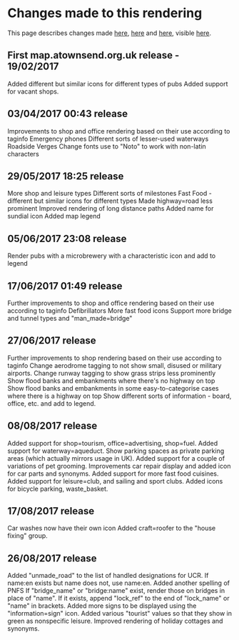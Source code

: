 # Changes made to this rendering
This page describes changes made [here](https://github.com/SomeoneElseOSM), [here](https://github.com/SomeoneElseOSM/SomeoneElse-style-legend) and [here](https://github.com/SomeoneElseOSM/openstreetmap-carto-AJT), visible [here](http://map.atownsend.org.uk/maps/map/map.html).

## First map.atownsend.org.uk release - 19/02/2017
Added different but similar icons for different types of pubs
Added support for vacant shops.

## 03/04/2017 00:43 release
Improvements to shop and office rendering based on their use according to taginfo
Emergency phones
Different sorts of lesser-used waterways
Roadside Verges
Change fonts use to "Noto" to work with non-latin characters

## 29/05/2017 18:25 release
More shop and leisure types
Different sorts of milestones
Fast Food - different but similar icons for different types
Made highway=road less prominent
Improved rendering of long distance paths
Added name for sundial icon
Added map legend

## 05/06/2017 23:08 release
Render pubs with a microbrewery with a characteristic icon and add to legend

## 17/06/2017 01:49 release
Further improvements to shop and office rendering based on their use according to taginfo
Defibrillators
More fast food icons
Support more bridge and tunnel types and "man_made=bridge"

## 27/06/2017 release
Further improvements to shop rendering based on their use according to taginfo
Change aerodrome tagging to not show small, disused or military airports.
Change runway tagging to show grass strips less prominently
Show flood banks and embankments where there's no highway on top
Show flood banks and embankments in some easy-to-categorise cases where there is a highway on top
Show different sorts of information - board, office, etc. and add to legend.

## 08/08/2017 release
Added support for shop=tourism, office=advertising, shop=fuel.
Added support for waterway=aqueduct.
Show parking spaces as private parking areas (which actually mirrors usage in UK).
Added support for a couple of variations of pet grooming.
Improvements car repair display and added icon for car parts and synonyms.
Added support for more fast food cuisines.
Added support for leisure=club, and sailing and sport clubs.
Added icons for bicycle parking, waste_basket.

## 17/08/2017 release
Car washes now have their own icon
Added craft=roofer to the "house fixing" group.

## 26/08/2017 release
Added "unmade_road" to the list of handled designations for UCR.
If name:en exists but name does not, use name:en.
Added another spelling of PNFS
If "bridge_name" or "bridge:name" exist, render those on bridges in place of "name".
If it exists, append "lock_ref" to the end of "lock_name" or "name" in brackets.
Added more signs to be displayed using the "information=sign" icon.
Added various "tourist" values so that they show in green as nonspecific leisure.
Improved rendering of holiday cottages and synonyms.



